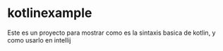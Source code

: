 # kotlinexample
Este es un proyecto para mostrar como es la sintaxis basica de kotlin, y como usarlo en intellij
